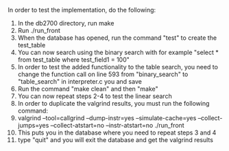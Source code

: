 In order to test the implementation, do the following:

1. In the db2700 directory, run make
2. Run ./run_front 
3. When the database has opened, run the command "test" to create the test_table
4. You can now search using the binary search with for example "select * from test_table where test_field1 = 100"
5. In order to test the added functionality to the table search, you need to change the function call on line 593 from "binary_search" to "table_search" in interpreter.c you and save
6. Run the command "make clean" and then "make"
7. You can now repeat steps 2-4 to test the linear search
8. In order to duplicate the valgrind results, you must run the following command:
9. valgrind –tool=callgrind –dump-instr=yes –simulate-cache=yes –collect-jumps=yes –collect-atstart=no –instr-atstart=no ./run_front
10. This puts you in the database where you need to repeat steps 3 and 4
11. type "quit" and you will exit the database and get the valgrind results
